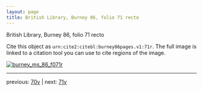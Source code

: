 ```yaml
---
layout: page
title: British Library, Burney 86, folio 71 recto
---
```


British Library, Burney 86, folio 71 recto

Cite this object as `urn:cite2:citebl:burney86pages.v1:71r`.  The full image is linked to a citation tool you can use to cite regions of the image.

[![burney_ms_86_f071r](http://www.homermultitext.org/iipsrv?IIIF=/project/homer/pyramidal/deepzoom/citebl/burney86imgs/v1/burney_ms_86_f071r.tif/full/800,/0/default.jpg)](http://www.homermultitext.org/ict2/?urn=urn:cite2:citebl:burney86imgs.v1:burney_ms_86_f071r) 

---

previous:  [70v](../70v/) | next: [71v](../71v/)